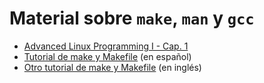 # Material sobre `make`, `man` y `gcc`

  * [Advanced Linux Programming I - Cap. 1](http://www.advancedlinuxprogramming.com/alp-folder/alp-ch01-advanced-unix-programming-with-linux.pdf)
  * [Tutorial de make y Makefile](http://arco.esi.uclm.es/~david.villa/doc/repo/make/make.html) (en español)
  * [Otro tutorial de make y Makefile](http://www.cs.rutgers.edu/~pxk/rutgers/notes/make/index.html) (en inglés)
